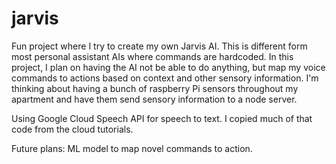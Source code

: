 # jarvis
Fun project where I try to create my own Jarvis AI. This is different form most personal assistant AIs where commands are hardcoded. In this project, I plan on having the AI not be able to do anything, but map my voice commands to actions based on context and other sensory information. I'm thinking about having a bunch of raspberry Pi sensors throughout my apartment and have them send sensory information to a node server.

Using Google Cloud Speech API for speech to text. I copied much of that code from the cloud tutorials.

Future plans: ML model to map novel commands to action.
